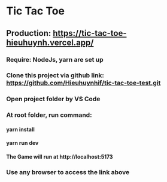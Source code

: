 # Tic Tac Toe

## Production: https://tic-tac-toe-hieuhuynh.vercel.app/

### Require: NodeJs, yarn are set up

### Clone this project via github link: https://github.com/Hieuhuynhif/tic-tac-toe-test.git

### Open project folder by VS Code

### At root folder, run command:

#### yarn install

#### yarn run dev

#### The Game will run at http://localhost:5173

### Use any browser to access the link above
